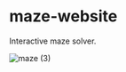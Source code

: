 # maze-website
Interactive maze solver.


![maze (3)](https://github.com/hcm444/maze-website/assets/32826270/c25db137-905a-4e44-b18c-cf991056ce53)
